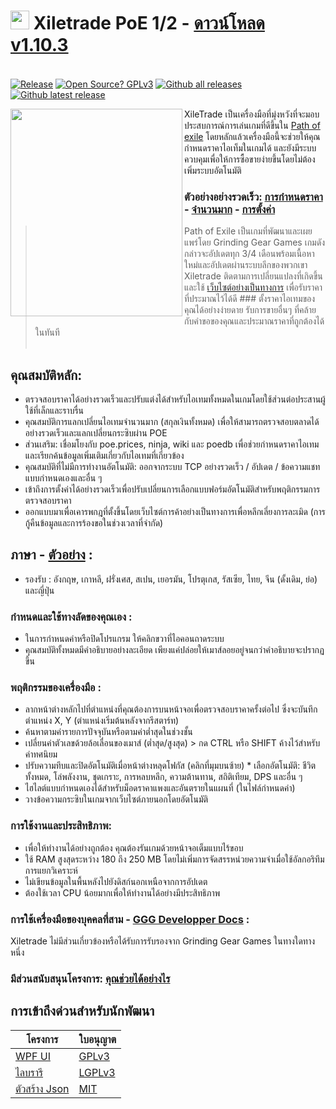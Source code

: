 # <img src="https://i.imgur.com/dhWQgtY.png" width="30" height="30"> Xiletrade PoE 1/2 - [ดาวน์โหลด v1.10.3](https://github.com/maxensas/xiletrade/releases/download/1.10.3/Xiletrade_win-x64.7z)  

[<img width="20" height="15" src="https://user-images.githubusercontent.com/62154281/104107842-feae5080-52bf-11eb-8e8f-d8827f1f0334.png">](https://github.com/maxensas/xiletrade)
[<img width="20" height="15" src="https://user-images.githubusercontent.com/62154281/104107838-fd7d2380-52bf-11eb-8d47-f949fd7a3b58.png">](https://github.com/maxensas/xiletrade/blob/master/readme/README.kr.md)
[<img width="20" height="15" src="https://user-images.githubusercontent.com/62154281/104107835-fd7d2380-52bf-11eb-8e08-614b2610eca4.png">](https://github.com/maxensas/xiletrade/blob/master/readme/README.fr.md)
[<img width="20" height="15" src="https://user-images.githubusercontent.com/62154281/104107839-fe15ba00-52bf-11eb-807e-25088a595f33.png">](https://github.com/maxensas/xiletrade/blob/master/readme/README.es.md)
[<img width="20" height="15" src="https://user-images.githubusercontent.com/62154281/104107836-fd7d2380-52bf-11eb-8ba2-bcdc04dab8b9.png">](https://github.com/maxensas/xiletrade/blob/master/readme/README.de.md)
[<img width="20" height="15" src="https://user-images.githubusercontent.com/62154281/104107833-fce48d00-52bf-11eb-896a-c5671965cb51.png">](https://github.com/maxensas/xiletrade/blob/master/readme/README.pt.md)
[<img width="20" height="15" src="https://user-images.githubusercontent.com/62154281/104107837-fd7d2380-52bf-11eb-8df0-091c9d9cc05a.png">](https://github.com/maxensas/xiletrade/blob/master/readme/README.ru.md)
[<img width="20" height="15" src="https://user-images.githubusercontent.com/62154281/104107841-feae5080-52bf-11eb-8ca7-1f402cbf6e5e.png">](https://github.com/maxensas/xiletrade/blob/master/readme/README.th.md)
[<img width="20" height="15" src="https://user-images.githubusercontent.com/62154281/104107840-fe15ba00-52bf-11eb-939e-d98bba60877d.png">](https://github.com/maxensas/xiletrade/blob/master/readme/README.tw.md)
[<img width="20" height="15" src="https://user-images.githubusercontent.com/62154281/104107834-fce48d00-52bf-11eb-8902-02d5a6d457c8.png">](https://github.com/maxensas/xiletrade/blob/master/readme/README.cn.md)
[<img width="20" height="15" src="https://user-images.githubusercontent.com/62154281/222918792-06b9c888-bb96-40af-a27c-68b664fe60b5.png">](https://github.com/maxensas/xiletrade/blob/master/readme/README.jp.md)<br>
[![Release](https://img.shields.io/github/release/maxensas/xiletrade.svg)](https://github.com/maxensas/xiletrade/releases/) 
[![Open Source? GPLv3](https://badgen.net/badge/Open%20Source%20%3F/GPLv3/green?icon=github)](https://github.com/maxensas/xiletrade/tree/master/src)
[![Github all releases](https://img.shields.io/github/downloads/maxensas/xiletrade/total.svg)](https://GitHub.com/maxensas/xiletrade/releases/) [![Github latest release](https://img.shields.io/github/downloads/maxensas/xiletrade/latest/total.svg)](https://GitHub.com/maxensas/xiletrade/releases/)

<img align="left" width="275" height="332" src="https://user-images.githubusercontent.com/62154281/120822372-a0c42300-c556-11eb-85a8-253667cd57c0.png">

XileTrade เป็นเครื่องมือที่มุ่งหวังที่จะมอบประสบการณ์การเล่นเกมที่ดีขึ้นใน [Path of exile](https://th.pathofexile.com/) โดยหลักแล้วเครื่องมือนี้จะช่วยให้คุณกำหนดราคาไอเท็มในเกมได้ และยังมีระบบควบคุมเพื่อให้การซื้อขายง่ายขึ้นโดยไม่ต้องเพิ่มระบบอัตโนมัติ
### ตัวอย่างอย่างรวดเร็ว: [การกำหนดราคา](https://youtu.be/4mP3uOsr8oc) - [จำนวนมาก](https://youtu.be/6yuLZXTho-A) - [การตั้งค่า](https://youtu.be/libdIjrNM-8 )<br>
>Path of Exile เป็นเกมที่พัฒนาและเผยแพร่โดย Grinding Gear Games เกมดังกล่าวจะอัปเดตทุก 3/4 เดือนพร้อมเนื้อหาใหม่และอัปเดตผ่านระบบลีกของพวกเขา
>Xiletrade ติดตามการเปลี่ยนแปลงที่เกิดขึ้นและใช้ [เว็บไซต์อย่างเป็นทางการ](https://th.pathofexile.com/trade/) เพื่อรับราคาที่ประมาณไว้ได้ดี ### ตั้งราคาไอเทมของคุณได้อย่างง่ายดาย
รับการขายอื่นๆ ที่คล้ายกับคำขอของคุณและประมาณราคาที่ถูกต้องได้ในทันที<br><br>

## คุณสมบัติหลัก:
* ตรวจสอบราคาได้อย่างรวดเร็วและปรับแต่งได้สำหรับไอเทมทั้งหมดในเกมโดยใช้ส่วนต่อประสานผู้ใช้ที่เล็กและราบรื่น
* คุณสมบัติการแลกเปลี่ยนไอเทมจำนวนมาก (สกุลเงินทั้งหมด) เพื่อให้สามารถตรวจสอบตลาดได้อย่างรวดเร็วและแลกเปลี่ยนกระซิบผ่าน POE
* ส่วนเสริม: เชื่อมโยงกับ poe.prices, ninja, wiki และ poedb เพื่อช่วยกำหนดราคาไอเทมและเรียกค้นข้อมูลเพิ่มเติมเกี่ยวกับไอเทมที่เกี่ยวข้อง
* คุณสมบัติที่ไม่มีการทำงานอัตโนมัติ: ออกจากระบบ TCP อย่างรวดเร็ว / อัปเดต / ข้อความแชทแบบกำหนดเองและอื่น ๆ
* เข้าถึงการตั้งค่าได้อย่างรวดเร็วเพื่อปรับเปลี่ยนการเลือกแบบฟอร์มอัตโนมัติสำหรับพฤติกรรมการตรวจสอบราคา
* ออกแบบมาเพื่อเคารพกฎที่ตั้งขึ้นโดยเว็บไซต์การค้าอย่างเป็นทางการเพื่อหลีกเลี่ยงการละเมิด (การกู้คืนข้อมูลและการร้องขอในช่วงเวลาที่จำกัด)

## ภาษา - [ตัวอย่าง](https://github.com/maxensas/xiletrade/blob/master/LANGUAGES.md) :
* รองรับ : อังกฤษ, เกาหลี, ฝรั่งเศส, สเปน, เยอรมัน, โปรตุเกส, รัสเซีย, ไทย, จีน (ดั้งเดิม, ย่อ) และญี่ปุ่น

### กำหนดและใช้ทางลัดของคุณเอง :
* ในการกำหนดค่าหรือปิดโปรแกรม ให้คลิกขวาที่ไอคอนถาดระบบ
* คุณสมบัติทั้งหมดมีคำอธิบายอย่างละเอียด เพียงแค่ปล่อยให้เมาส์ลอยอยู่จนกว่าคำอธิบายจะปรากฏขึ้น

### พฤติกรรมของเครื่องมือ :
* ลากหน้าต่างหลักไปที่ตำแหน่งที่คุณต้องการบนหน้าจอเพื่อตรวจสอบราคาครั้งต่อไป ซึ่งจะบันทึกตำแหน่ง X, Y (ตำแหน่งเริ่มต้นหลังจากรีสตาร์ท)
* ค้นหาตามค่ารายการปัจจุบันหรือตามค่าต่ำสุดในช่วงชั้น
* เปลี่ยนค่าตัวเลขด้วยล้อเลื่อนของเมาส์ (ต่ำสุด/สูงสุด) > กด CTRL หรือ SHIFT ค้างไว้สำหรับค่าทศนิยม
* ปรับความทึบและปิดอัตโนมัติเมื่อหน้าต่างหลุดโฟกัส (คลิกที่มุมบนซ้าย) * เลือกอัตโนมัติ: ชีวิตทั้งหมด, โล่พลังงาน, ชุดเกราะ, การหลบหลีก, ความต้านทาน, สถิติเทียม, DPS และอื่น ๆ
* ไฮไลต์แบบกำหนดเองได้สำหรับม็อดราคาแพงและอันตรายในแผนที่ (ในไฟล์กำหนดค่า)
* วางข้อความกระซิบในเกมจากเว็บไซต์ภายนอกโดยอัตโนมัติ

### การใช้งานและประสิทธิภาพ:
* เพื่อให้ทำงานได้อย่างถูกต้อง คุณต้องรันเกมด้วยหน้าจอเต็มแบบไร้ขอบ
* ใช้ RAM สูงสุดระหว่าง 180 ถึง 250 MB โดยไม่เพิ่มการจัดสรรหน่วยความจำเมื่อใช้อัลกอริทึมการแยกวิเคราะห์
* ไม่เขียนข้อมูลในพื้นหลังไปยังดิสก์นอกเหนือจากการอัปเดต
* ต้องใช้เวลา CPU น้อยมากเพื่อให้ทำงานได้อย่างมีประสิทธิภาพ

### การใช้เครื่องมือของบุคคลที่สาม - [GGG Developper Docs](https://www.pathofexile.com/developer/docs/index#policy) :
Xiletrade ไม่มีส่วนเกี่ยวข้องหรือได้รับการรับรองจาก Grinding Gear Games ในทางใดทางหนึ่ง<br>

### มีส่วนสนับสนุนโครงการ: [คุณช่วยได้อย่างไร](https://github.com/maxensas/xiletrade/blob/master/CONTRIBUTING.md)

## การเข้าถึงด่วนสำหรับนักพัฒนา
| โครงการ | ใบอนุญาต |
|---------|---------|
| [WPF UI](https://github.com/maxensas/xiletrade/tree/master/src/Xiletrade) | [GPLv3](https://github.com/maxensas/xiletrade/blob/master/licenses/LICENSE_Xiletrade) |
| [ไลบรารี](https://github.com/maxensas/xiletrade/tree/master/src/Xiletrade.Library) | [LGPLv3](https://github.com/maxensas/xiletrade/blob/master/licenses/LICENSE_XiletradeLibrary) |
| [ตัวสร้าง Json](https://github.com/maxensas/xiletrade/tree/master/src/Xiletrade.Json) | [MIT](https://github.com/maxensas/xiletrade/blob/master/licenses/LICENSE_XiletradeJson) |